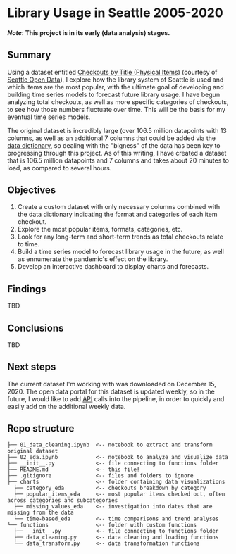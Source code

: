 # Library Usage in Seattle 2005-2020

#### *Note*: This project is in its early (data analysis) stages. 

## Summary
Using a dataset entitled [Checkouts by Title (Physical Items)](https://data.seattle.gov/Community/Checkouts-By-Title-Physical-Items-/5src-czff) (courtesy of [Seattle Open Data](https://data.seattle.gov/)), I explore how the library system of Seattle is used and which items are the most popular, with the ultimate goal of developing and building time series models to forecast future library usage. I have begun analyzing total checkouts, as well as more specific categories of checkouts, to see how those numbers fluctuate over time. This will be the basis for my eventual time series models.

The original dataset is incredibly large (over 106.5 million datapoints with 13 columns, as well as an additional 7 columns that could be added via the [data dictionary](https://data.seattle.gov/Community/Integrated-Library-System-ILS-Data-Dictionary/pbt3-ytbc), so dealing with the "bigness" of the data has been key to progressing through this project. As of this writing, I have created a dataset that is 106.5 million datapoints and 7 columns and takes about 20 minutes to load, as compared to several hours.

## Objectives
1. Create a custom dataset with only necessary columns combined with the data dictionary indicating the format and categories of each item checkout.
2. Explore the most popular items, formats, categories, etc.
3. Look for any long-term and short-term trends as total checkouts relate to time.
4. Build a time series model to forecast library usage in the future, as well as ennumerate the pandemic's effect on the library.
5. Develop an interactive dashboard to display charts and forecasts.

## Findings
TBD

## Conclusions
TBD

## Next steps
The current dataset I'm working with was downloaded on December 15, 2020. The open data portal for this dataset is updated weekly, so in the future, I would like to add [API](https://dev.socrata.com/foundry/data.seattle.gov/5src-czff) calls into the pipeline, in order to quickly and easily add on the additional weekly data.

## Repo structure

```
├── 01_data_cleaning.ipynb  <-- notebook to extract and transform original dataset
├── 02_eda.ipynb            <-- notebook to analyze and visualize data 
├── __init__.py             <-- file connecting to functions folder
├── README.md               <-- this file!
├── .gitignore              <-- files and folders to ignore
├── charts                  <-- folder containing data visualizations
  ├── category_eda          <-- checkouts breakdown by category
  ├── popular_items_eda     <-- most popular items checked out, often across categories and subcategories
  ├── missing_values_eda    <-- investigation into dates that are missing from the data
  └── time-based_eda        <-- time comparisons and trend analyses
└── functions               <-- folder with custom functions
  ├── __init__.py           <-- file connecting to functions folder
  ├── data_cleaning.py      <-- data cleaning and loading functions
  └── data_transform.py     <-- data transformation functions
```

<!--

│ ├── total_checkouts_line.png
│ ├── format_subgroup_counts.png
│ ├── category_group_counts.png
│ ├── missing_values_year_bar.png
│ ├── yearly_percent_print_media_stackedbar.png
│ ├── checkouts_holiday_violin.png
│ ├── total_print_media_checkouts_yearly_2005-2020_line.png
│ ├── equipment_counts.png
│ ├── top25_books_adult_hbar.png
│ ├── top25_books_hbar.png
│ ├── checkouts_weekend_vs_weekday_violin.png
│ ├── age_group_counts.png
│ ├── total_checkouts_equipment_yearly_2015-2020_line.png
│ ├── yearly_weekday_average_bar.png
│ ├── missing_values_holiday.png
│ ├── missing_values_day_x_year_bar.png
│ ├── top25_books_adult_nonfiction_hbar.png
│ ├── greatest_hits_genre_counts.png
│ ├── format_group_counts.png
│ ├── missing_values_day_bar.png
│ ├── average_checkouts_day_bar.png
│ ├── missing_values_holiday_bar_stack.png
│ ├── yearly_total_print_media_stackedbar.png
│ ├── top25_books_adult_fiction_hbar.png
│ ├── total_checkouts_yearly_bar.png
│ ├── top25_books_teen_hbar.png
│ ├── top10_tapes_hbar.png
│ ├── top25_books_kids_hbar.png
│ ├── format_subgroup_counts_top6.png
│ ├── top25_movies_hbar.png
│ ├── percent_checkouts_equipment_yearly_bar.png
│ ├── total_checkouts.png
│ ├── top10_kids_movies_hbar.png
│ ├── total_checkouts_yearly_line.png
│ └── top10_documentaries_hbar.png
-->
